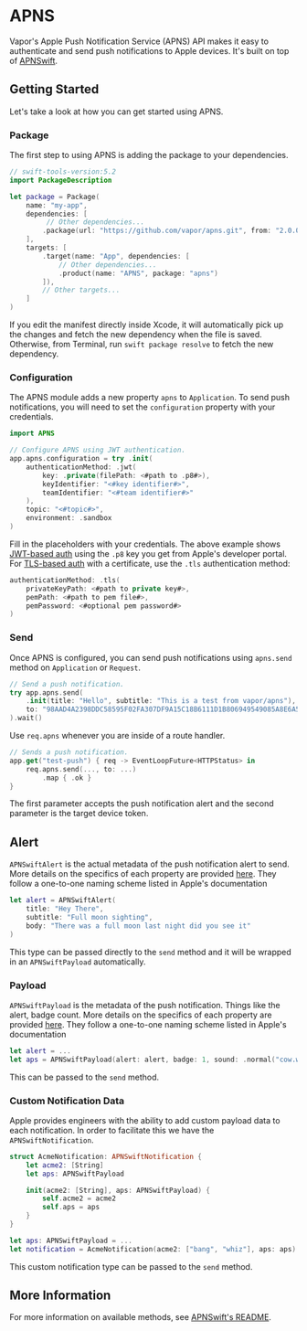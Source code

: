 # APNS

Vapor's Apple Push Notification Service (APNS) API makes it easy to authenticate and send push notifications to Apple devices. It's built on top of [APNSwift](https://github.com/kylebrowning/APNSwift).

## Getting Started

Let's take a look at how you can get started using APNS.

### Package

The first step to using APNS is adding the package to your dependencies.

```swift
// swift-tools-version:5.2
import PackageDescription

let package = Package(
    name: "my-app",
    dependencies: [
         // Other dependencies...
        .package(url: "https://github.com/vapor/apns.git", from: "2.0.0"),
    ],
    targets: [
        .target(name: "App", dependencies: [
            // Other dependencies...
            .product(name: "APNS", package: "apns")
        ]),
        // Other targets...
    ]
)
```

If you edit the manifest directly inside Xcode, it will automatically pick up the changes and fetch the new dependency when the file is saved. Otherwise, from Terminal, run `swift package resolve` to fetch the new dependency.

### Configuration

The APNS module adds a new property `apns` to `Application`. To send push notifications, you will need to set the `configuration` property with your credentials.

```swift
import APNS

// Configure APNS using JWT authentication.
app.apns.configuration = try .init(
    authenticationMethod: .jwt(
        key: .private(filePath: <#path to .p8#>),
        keyIdentifier: "<#key identifier#>",
        teamIdentifier: "<#team identifier#>"
    ),
    topic: "<#topic#>",
    environment: .sandbox
)
```

Fill in the placeholders with your credentials. The above example shows [JWT-based auth](https://developer.apple.com/documentation/usernotifications/setting_up_a_remote_notification_server/establishing_a_token-based_connection_to_apns) using the `.p8` key you get from Apple's developer portal. For [TLS-based auth](https://developer.apple.com/documentation/usernotifications/setting_up_a_remote_notification_server/establishing_a_certificate-based_connection_to_apns) with a certificate, use the `.tls` authentication method: 

```swift
authenticationMethod: .tls(
    privateKeyPath: <#path to private key#>,
    pemPath: <#path to pem file#>,
    pemPassword: <#optional pem password#>
)
```

### Send

Once APNS is configured, you can send push notifications using `apns.send` method on `Application` or `Request`. 

```swift
// Send a push notification.
try app.apns.send(
    .init(title: "Hello", subtitle: "This is a test from vapor/apns"),
    to: "98AAD4A2398DDC58595F02FA307DF9A15C18B6111D1B806949549085A8E6A55D"
).wait()
```

Use `req.apns` whenever you are inside of a route handler.

```swift
// Sends a push notification.
app.get("test-push") { req -> EventLoopFuture<HTTPStatus> in
    req.apns.send(..., to: ...)
        .map { .ok }
}
```

The first parameter accepts the push notification alert and the second parameter is the target device token. 

## Alert

`APNSwiftAlert` is the actual metadata of the push notification alert to send. More details on the specifics of each property are provided [here](https://developer.apple.com/library/archive/documentation/NetworkingInternet/Conceptual/RemoteNotificationsPG/PayloadKeyReference.html). They follow a one-to-one naming scheme listed in Apple's documentation

```swift
let alert = APNSwiftAlert(
    title: "Hey There", 
    subtitle: "Full moon sighting", 
    body: "There was a full moon last night did you see it"
)
```

This type can be passed directly to the `send` method and it will be wrapped in an `APNSwiftPayload` automatically.

### Payload

`APNSwiftPayload` is the metadata of the push notification. Things like the alert, badge count. More details on the specifics of each property are provided [here](https://developer.apple.com/library/archive/documentation/NetworkingInternet/Conceptual/RemoteNotificationsPG/PayloadKeyReference.html). They follow a one-to-one naming scheme listed in Apple's documentation

```swift
let alert = ...
let aps = APNSwiftPayload(alert: alert, badge: 1, sound: .normal("cow.wav"))
```

This can be passed to the `send` method.

### Custom Notification Data

Apple provides engineers with the ability to add custom payload data to each notification. In order to facilitate this we have the `APNSwiftNotification`.

```swift
struct AcmeNotification: APNSwiftNotification {
    let acme2: [String]
    let aps: APNSwiftPayload

    init(acme2: [String], aps: APNSwiftPayload) {
        self.acme2 = acme2
        self.aps = aps
    }
}

let aps: APNSwiftPayload = ...
let notification = AcmeNotification(acme2: ["bang", "whiz"], aps: aps)
```

This custom notification type can be passed to the `send` method.

## More Information

For more information on available methods, see [APNSwift's README](https://github.com/kylebrowning/APNSwift).
